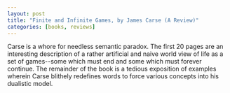 ```yaml
---
layout: post
title: "Finite and Infinite Games, by James Carse (A Review)"
categories: [books, reviews]
---
```

Carse is a whore for needless semantic paradox. The first 20 pages are an interesting description of a rather artificial and naive world view of life as a set of games--some which must end and some which must forever continue. The remainder of the book is a tedious exposition of examples wherein Carse blithely redefines words to force various concepts into his dualistic model.
